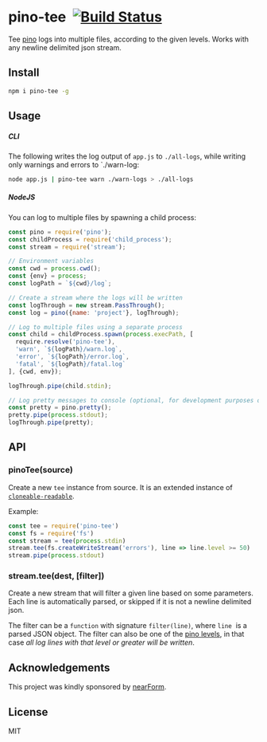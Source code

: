 # pino-tee&nbsp;&nbsp;[![Build Status](https://travis-ci.org/pinojs/pino-tee.svg?branch=master)](https://travis-ci.org/pinojs/pino-tee)

Tee [pino](https://github.com/pinojs/pino) logs into multiple files,
according to the given levels.
Works with any newline delimited json stream.

## Install

```bash
npm i pino-tee -g
```

## Usage

##### CLI

The following writes the log output of `app.js` to `./all-logs`, while
writing only warnings and errors to `./warn-log:

```bash
node app.js | pino-tee warn ./warn-logs > ./all-logs
```

##### NodeJS

You can log to multiple files by spawning a child process:

```javascript
const pino = require('pino');
const childProcess = require('child_process');
const stream = require('stream');

// Environment variables
const cwd = process.cwd();
const {env} = process;
const logPath = `${cwd}/log`;

// Create a stream where the logs will be written
const logThrough = new stream.PassThrough();
const log = pino({name: 'project'}, logThrough);

// Log to multiple files using a separate process
const child = childProcess.spawn(process.execPath, [
  require.resolve('pino-tee'),
  'warn', `${logPath}/warn.log`,
  'error', `${logPath}/error.log`,
  'fatal', `${logPath}/fatal.log`
], {cwd, env});

logThrough.pipe(child.stdin);

// Log pretty messages to console (optional, for development purposes only)
const pretty = pino.pretty();
pretty.pipe(process.stdout);
logThrough.pipe(pretty);
```

## API

### pinoTee(source)

Create a new `tee` instance from source. It is an extended instance of
[`cloneable-readable`](https://github.com/mcollina/cloneable-readable).

Example:

```js
const tee = require('pino-tee')
const fs = require('fs')
const stream = tee(process.stdin)
stream.tee(fs.createWriteStream('errors'), line => line.level >= 50)
stream.pipe(process.stdout)
```

### stream.tee(dest, [filter])

Create a new stream that will filter a given line based on some
parameters. Each line is automatically parsed, or skipped if it is not
a newline delimited json.

The filter can be a `function` with signature `filter(line)`, where
`line`  is a parsed JSON object. The filter can also be one of the
[pino levels](https://github.com/pinojs/pino#loggerlevel), in that case
_all log lines with that level or greater will be written_.

<a name="acknowledgements"></a>

## Acknowledgements

This project was kindly sponsored by [nearForm](http://nearform.com).

## License

MIT
